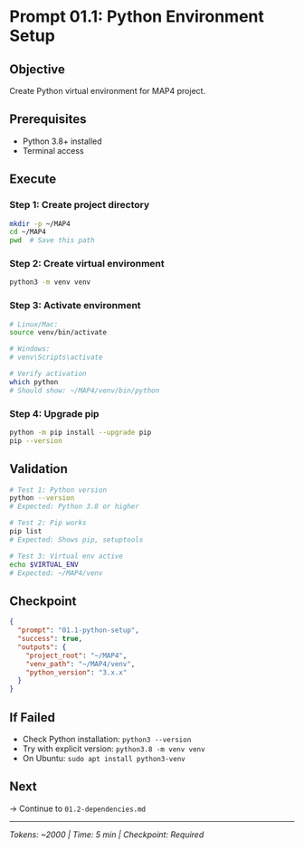 # Prompt 01.1: Python Environment Setup

## Objective
Create Python virtual environment for MAP4 project.

## Prerequisites
- Python 3.8+ installed
- Terminal access

## Execute

### Step 1: Create project directory
```bash
mkdir -p ~/MAP4
cd ~/MAP4
pwd  # Save this path
```

### Step 2: Create virtual environment
```bash
python3 -m venv venv
```

### Step 3: Activate environment
```bash
# Linux/Mac:
source venv/bin/activate

# Windows:
# venv\Scripts\activate

# Verify activation
which python
# Should show: ~/MAP4/venv/bin/python
```

### Step 4: Upgrade pip
```bash
python -m pip install --upgrade pip
pip --version
```

## Validation
```bash
# Test 1: Python version
python --version
# Expected: Python 3.8 or higher

# Test 2: Pip works
pip list
# Expected: Shows pip, setuptools

# Test 3: Virtual env active
echo $VIRTUAL_ENV
# Expected: ~/MAP4/venv
```

## Checkpoint
```json
{
  "prompt": "01.1-python-setup",
  "success": true,
  "outputs": {
    "project_root": "~/MAP4",
    "venv_path": "~/MAP4/venv",
    "python_version": "3.x.x"
  }
}
```

## If Failed
- Check Python installation: `python3 --version`
- Try with explicit version: `python3.8 -m venv venv`
- On Ubuntu: `sudo apt install python3-venv`

## Next
→ Continue to `01.2-dependencies.md`

---
*Tokens: ~2000 | Time: 5 min | Checkpoint: Required*